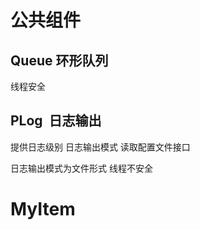 
# 公共组件

## Queue 环形队列 

线程安全

## PLog  日志输出 

提供日志级别 日志输出模式 读取配置文件接口  

日志输出模式为文件形式 线程不安全

# MyItem
